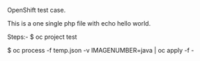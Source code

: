 OpenShift test case.

This is a one single php file with echo hello world.


Steps:-
$ oc project test

$ oc process -f temp.json -v IMAGENUMBER=java | oc apply -f -
